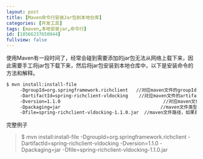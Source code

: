 ```yaml
---
layout: post
title: [Maven命令行安装Jar包到本地仓库]
categories: [开发工具]
tags: [maven,本地安装jar,命令行]
id: [18566237650944]
fullview: false
---
```

使用Maven有一段时间了，经常会碰到需要添加的jar包无法从网络上载下来，因此需要手工将jar包下载下来，然后将jar包安装到本地仓库中，以下是安装命令的方法和解释。
```bash
$ mvn install:install-file
     -DgroupId=org.springframework.richclient   //对应maven文件的groupId
     -DartifactId=spring-richclient-vldocking    //对应maven文件的artifactId
     -Dversion=1.1.0                                      //对应maven文件的version
     -Dpackaging=jar                                     //maven文件类型
     -Dfile=spring-richclient-vldocking-1.1.0.jar  //maven文件路径，如果是当前目录，则直接写文件名
```

完整例子

> $ mvn install:install-file -DgroupId=org.springframework.richclient -DartifactId=spring-richclient-vldocking -Dversion=1.1.0 -Dpackaging=jar -Dfile=spring-richclient-vldocking-1.1.0.jar

